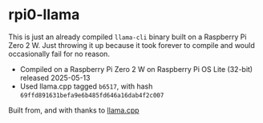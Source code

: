 # rpi0-llama
This is just an already compiled `llama-cli` binary built on a Raspberry Pi Zero 2 W. Just throwing it up because it took forever to compile and would occasionally fail for no reason.
- Compiled on a Raspberry Pi Zero 2 W on Raspberry Pi OS Lite (32-bit) released 2025-05-13
- Used llama.cpp tagged `b6517`, with hash `69ffd891631befa9e6b485fd646a16dab4f2c007`

Built from, and with thanks to [llama.cpp](https://github.com/ggml-org/llama.cpp)
